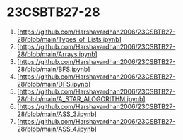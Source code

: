 # 23CSBTB27-28
1. [https://github.com/Harshavardhan2006/23CSBTB27-28/blob/main/Types_of_Lists.ipynb]
2. [https://github.com/Harshavardhan2006/23CSBTB27-28/blob/main/Arrays.ipynb]
3. [https://github.com/Harshavardhan2006/23CSBTB27-28/blob/main/BFS.ipynb]
4. [https://github.com/Harshavardhan2006/23CSBTB27-28/blob/main/DFS.ipynb]
5. [https://github.com/Harshavardhan2006/23CSBTB27-28/blob/main/A_STAR_ALOGORITHM.ipynb]
6. [https://github.com/Harshavardhan2006/23CSBTB27-28/blob/main/ASS_3.ipynb]
7. [https://github.com/Harshavardhan2006/23CSBTB27-28/blob/main/ASS_4.ipynb]
